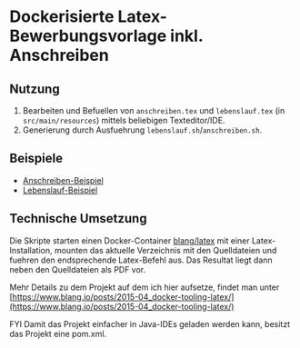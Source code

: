 Dockerisierte Latex-Bewerbungsvorlage inkl. Anschreiben
=====


Nutzung
-----

1. Bearbeiten und Befuellen von `anschreiben.tex` und `lebenslauf.tex` (in `src/main/resources`) mittels beliebigen Texteditor/IDE.
2. Generierung durch Ausfuehrung `lebenslauf.sh`/`anschreiben.sh`. 

Beispiele
-------

* [Anschreiben-Beispiel](anschreiben.pdf)
* [Lebenslauf-Beispiel](lebenslauf.pdf)

Technische Umsetzung
-------
Die Skripte starten einen Docker-Container [blang/latex](https://registry.hub.docker.com/u/blang/latex) mit einer Latex-Installation, mounten das aktuelle Verzeichnis mit den Quelldateien und fuehren den endsprechende Latex-Befehl aus. Das Resultat liegt dann neben den Quelldateien als PDF vor.  

Mehr Details zu dem Projekt auf dem ich hier aufsetze, findet man unter [https://www.blang.io/posts/2015-04_docker-tooling-latex/](https://www.blang.io/posts/2015-04_docker-tooling-latex/)

FYI Damit das Projekt einfacher in Java-IDEs geladen werden kann, besitzt das Projekt eine pom.xml.